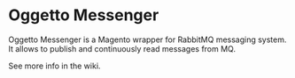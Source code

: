 Oggetto Messenger
=========

Oggetto Messenger is a Magento wrapper for RabbitMQ messaging system.
It allows to publish and continuously read messages from MQ.

See more info in the wiki.
